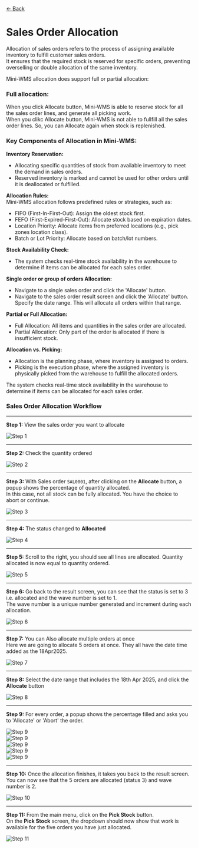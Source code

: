 [← Back](README.md)

# Sales Order Allocation

Allocation of sales orders refers to the process of assigning available inventory to fulfill customer sales orders.  
It ensures that the required stock is reserved for specific orders, preventing overselling or double allocation of the same inventory.  

Mini-WMS allocation does support full or partial allocation:  
### Full allocation:  
When you click Allocate button, Mini-WMS is able to reserve stock for all the sales order lines, and generate all picking work.  
When you clikc Allocate button, Mini-WMS is not able to fullfill all the sales order lines. So, you can Allocate again when stock is replenished.  

### Key Components of Allocation in Mini-WMS:

**Inventory Reservation:**
- Allocating specific quantities of stock from available inventory to meet the demand in sales orders.
- Reserved inventory is marked and cannot be used for other orders until it is deallocated or fulfilled.

**Allocation Rules:**  
Mini-WMS allocation follows predefined rules or strategies, such as:
- FIFO (First-In-First-Out): Assign the oldest stock first.
- FEFO (First-Expired-First-Out): Allocate stock based on expiration dates.
- Location Priority: Allocate items from preferred locations (e.g., pick zones location class).
- Batch or Lot Priority: Allocate based on batch/lot numbers.

**Stock Availability Check:**  
- The system checks real-time stock availability in the warehouse to determine if items can be allocated for each sales order.

**Single order or group of orders Allocation:**
- Navigate to a single sales order and click the 'Allocate' button.
- Navigate to the sales order result screen and click the 'Allocate' button. Specify the date range. This will allocate all orders within that range.
  
**Partial or Full Allocation:** 
- Full Allocation: All items and quantities in the sales order are allocated.
- Partial Allocation: Only part of the order is allocated if there is insufficient stock.

**Allocation vs. Picking:** 
- Allocation is the planning phase, where inventory is assigned to orders.
- Picking is the execution phase, where the assigned inventory is physically picked from the warehouse to fulfill the allocated orders.

The system checks real-time stock availability in the warehouse to determine if items can be allocated for each sales order.

### Sales Order Allocation Workflow

---

**Step 1:** View the sales order you want to allocate  

![Step 1](asset/allocate1.png)

---

**Step 2:** Check the quantity ordered  

![Step 2](asset/allocate2.png)

---

**Step 3:** With Sales order `SAL0001`, after clicking on the **Allocate** button, a popup shows the percentage of quantity allocated.  
In this case, not all stock can be fully allocated. You have the choice to abort or continue.  

![Step 3](asset/allocate3.png)

---

**Step 4:** The status changed to **Allocated**  

![Step 4](asset/allocate4.png)

---

**Step 5:** Scroll to the right, you should see all lines are allocated. Quantity allocated is now equal to quantity ordered.  

![Step 5](asset/allocate5.png)

---

**Step 6:** Go back to the result screen, you can see that the status is set to 3 i.e. allocated and the wave number is set to 1.  
The wave number is a unique number generated and increment during each allocation.  

![Step 6](asset/allocate6.png)

---

**Step 7:** You can Also allocate multiple orders at once  
Here we are going to allocate 5 orders at once. They all have the date time added as the 18Apr2025.  

![Step 7](asset/allocate7.png)

---

**Step 8:** Select the date range that includes the 18th Apr 2025, and click the **Allocate** button  

![Step 8](asset/allocate8.png)

---

**Step 9:** For every order, a popup shows the percentage filled and asks you to 'Allocate' or 'Abort' the order.  

![Step 9](asset/allocate9.png)  
![Step 9](asset/allocate10.png)  
![Step 9](asset/allocate11.png)  
![Step 9](asset/allocate12.png)  
![Step 9](asset/allocate13.png)  

---

**Step 10:** Once the allocation finishes, it takes you back to the result screen. 
You can now see that the 5 orders are allocated (status 3) and wave number is 2.  

![Step 10](asset/allocate14.png)

---

**Step 11:** From the main menu, click on the **Pick Stock** button.  
On the **Pick Stock** screen, the dropdown should now show that work is available for the five orders you have just allocated.  

![Step 11](asset/allocate15.png)
